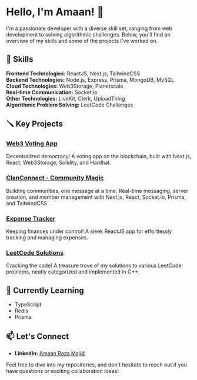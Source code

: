 # Hello, I'm Amaan! 👋

I'm a passionate developer with a diverse skill set, ranging from web development to solving algorithmic challenges. Below, you'll find an overview of my skills and some of the projects I've worked on.

## 🚀 Skills

**Frontend Technologies:** ReactJS, Next.js, TailwindCSS  
**Backend Technologies:** Node.js, Express, Prisma, MongoDB, MySQL  
**Cloud Technologies:** Web3Storage, Planetscale  
**Real-time Communication:** Socket.io  
**Other Technologies:** LiveKit, Clerk, UploadThing  
**Algorithmic Problem Solving:** LeetCode Challenges

## 🪛 Key Projects

### [Web3 Voting App](https://github.com/AmaanRaza28/VotingDapp)

Decentralized democracy! A voting app on the blockchain, built with Next.js, React, Web3Storage, Solidity, and Hardhat.

### [ClanConnect - Community Magic](https://github.com/AmaanRaza28/ClanConnect)

Building communities, one message at a time. Real-time messaging, server creation, and member management with Next.js, React, Socket.io, Prisma, and TailwindCSS.

### [Expense Tracker](https://github.com/AmaanRaza28/ExpenseTracker)

Keeping finances under control! A sleek ReactJS app for effortlessly tracking and managing expenses.

### [LeetCode Solutions](https://github.com/AmaanRaza28/DSA)

Cracking the code! A treasure trove of my solutions to various LeetCode problems, neatly categorized and implemented in C++.

## 🌱 Currently Learning

- TypeScript
- Redis
- Prisma

## 📫 Let's Connect

- **LinkedIn:** [Amaan Raza Majidi](https://www.linkedin.com/in/amaan22/)



Feel free to dive into my repositories, and don't hesitate to reach out if you have questions or exciting collaboration ideas!
